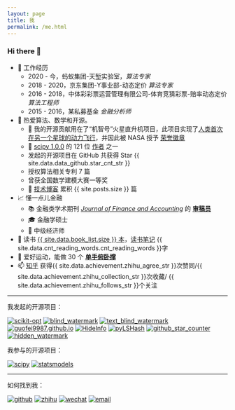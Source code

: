 ```yaml
---
layout: page
title: 我
permalink: /me.html
---
```


### Hi there 👋


- 👯 工作经历
    - 2020 - 今，蚂蚁集团-天堑实验室，*算法专家*
    - 2018 - 2020，京东集团-Y事业部-动态定价 *算法专家*
    - 2016 - 2018，中体彩彩票运营管理有限公司-体育竞猜彩票-赔率动态定价 *算法工程师*
    - 2015 - 2016，某私募基金 *金融分析师*
- 🧮 热爱算法、数学和开源。
    - 🚀  我的开源贡献用在了“机智号”火星直升机项目，此项目实现了[人类首次在另一个星球的动力飞行](https://github.com/readme/featured/nasa-ingenuity-helicopter)，并因此被 NASA 授予 [荣誉徽章](https://github.com/guofei9987?achievement=mars-2020-contributor&tab=achievements)
    - 🤔 [scipy 1.0.0](https://github.com/scipy/scipy/releases/tag/v1.0.0) 的 121 位 [作者](https://github.com/scipy/scipy/issues/7798) 之一
    <!-- - 📃 CDA 持证人 -->
    - 发起的开源项目在 GitHub 共获得 Star {{ site.data.data_github.star_cnt_str }}
    - 授权算法相关专利 7 篇
    - 曾获全国数学建模大赛一等奖
    - 🔭 [技术博客](https://www.guofei.site/) 累积 {{ site.posts.size }} 篇
- 📈 懂一点儿金融
    - 📚 金融类学术期刊 *[Journal of Finance and Accounting](http://www.sciencepublishinggroup.com/journal/index?journalid=171)* 的 **[审稿员](https://www.guofei.site/pages/certification.html#Reviewer)**
    - 🎓 金融学硕士
    - 📝 中级经济师
- 📖 读书 [{{ site.data.book_list.size }} 本](https://www.guofei.site/BookList.html)，[读书笔记](https://www.guofei.site/reading/#/) {{ site.data.cnt_reading_words.cnt_reading_words }}字
- 🤸 爱好运动，能做 30 个 <b><a href="https://www.bilibili.com/video/BV1L64y1t7Ef/" target="_blank">单手俯卧撑</a></b>
- 📫 <a href="https://www.zhihu.com/people/guofei9987/answers/by_votes" target="_blank">知乎</a> 获得{{ site.data.achievement.zhihu_agree_str }}次赞同/{{ site.data.achievement.zhihu_collection_str }}次收藏/ {{ site.data.achievement.zhihu_follows_str }}个关注

<object data="https://www.guofei.site/pages/trophy.svg" style="width: 100%;max-width: 550;"></object>



-------------------

我发起的开源项目：

[![scikit-opt](https://www.guofei.site/public/icon/scikit-opt.svg)](https://github.com/guofei9987/scikit-opt)
[![blind_watermark](https://www.guofei.site/public/icon/blind_watermark.svg)](https://github.com/guofei9987/blind_watermark)
[![text_blind_watermark](https://www.guofei.site/public/icon/text_blind_watermark.svg)](https://github.com/guofei9987/text_blind_watermark)
[![guofei9987.github.io](https://www.guofei.site/public/icon/guofei9987.github.io.svg)](https://github.com/guofei9987/guofei9987.github.io)
[![HideInfo](https://www.guofei.site/public/icon/HideInfo.svg)](https://github.com/guofei9987/HideInfo)
[![pyLSHash](https://www.guofei.site/public/icon/pyLSHash.svg)](https://github.com/guofei9987/pyLSHash)
[![github_star_counter](https://www.guofei.site/public/icon/github_star_counter.svg)](https://github.com/guofei9987/github_star_counter)
[![hidden_watermark](https://www.guofei.site/public/icon/hidden_watermark.svg)](https://github.com/guofei9987/hidden_watermark)



我参与的开源项目：

[![scipy](https://github-readme-stats.vercel.app/api/pin/?username=scipy&repo=scipy&theme=radical)](https://github.com/scipy/scipy)
[![statsmodels](https://github-readme-stats.vercel.app/api/pin/?username=statsmodels&repo=statsmodels&theme=radical)](https://github.com/statsmodels/statsmodels)

---------------------



如何找到我：  

[![github](https://www.guofei.site/public/logo/github.svg)](https://github.com/guofei9987/)
[![zhihu](https://www.guofei.site/public/logo/zhihu.svg)](https://www.zhihu.com/people/guofei9987/answers/by_votes)
[![wechat](https://www.guofei.site/public/logo/wechat.svg)](http://www.guofei.site/public/donate/qr_wechat.jpg)
[![email](https://www.guofei.site/public/logo/email.svg)](mailto:me@guofei.site)